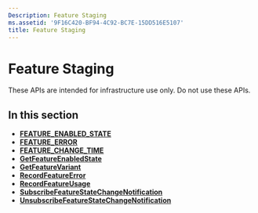 ```yaml
---
Description: Feature Staging
ms.assetid: '9F16C420-BF94-4C92-BC7E-15DD516E5107'
title: Feature Staging
---
```


# Feature Staging

These APIs are intended for infrastructure use only. Do not use these APIs.

## In this section

-   [**FEATURE\_ENABLED\_STATE**](feature-enabled-state.md)
-   [**FEATURE\_ERROR**](feature-error.md)
-   [**FEATURE\_CHANGE\_TIME**](feature-change-time.md)
-   [**GetFeatureEnabledState**](getfeatureenabledstate.md)
-   [**GetFeatureVariant**](getfeaturevariant.md)
-   [**RecordFeatureError**](recordfeatureerror.md)
-   [**RecordFeatureUsage**](recordfeatureusage.md)
-   [**SubscribeFeatureStateChangeNotification**](subscribefeaturestatechangenotification.md)
-   [**UnsubscribeFeatureStateChangeNotification**](unsubscribefeaturestatechangenotification.md)

 

 



